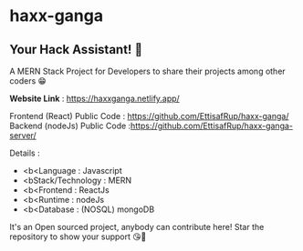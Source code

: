 # haxx-ganga
## Your Hack Assistant! 🖤

A MERN Stack Project for Developers to share their projects among other coders 😁

<b>Website Link</b> : https://haxxganga.netlify.app/

Frontend (React) Public Code : https://github.com/EttisafRup/haxx-ganga/
Backend (nodeJs) Public Code :https://github.com/EttisafRup/haxx-ganga-server/

Details :

- <b<Language</b> : Javascript
- <bStack/Technology</b> : MERN
- <b<Frontend</b> : ReactJs 
- <b<Runtime</b> : nodeJs
- <b<Database</b> : (NOSQL) mongoDB

It's an Open sourced project, anybody can contribute here!
Star the repository to show your support 😘🥰
